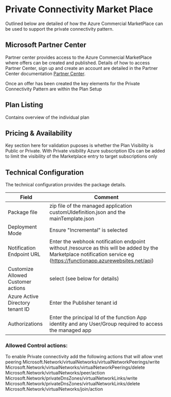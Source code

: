 # Private Connectivity Market Place

Outlined below are detailed of how the Azure Commercial MarketPlace can be used to support the private connectivity pattern.

## Microsoft Partner Center
Partner center provides access to the Azure Commercial MarketPlace where offers can be created and published.  Details of how to access Partner Center, sign up and create an account are detailed in the Partner Center documentation [Partner Center](https://docs.microsoft.com/en-us/partner-center/).

Once an offer has been created the key elements for the Private Connectivity Pattern are within the Plan Setup

## Plan Listing
Contains overview of the individual plan

## Pricing & Availability
Key section here for validation puposes is whether the Plan Visibility is Public or Private.  With Private visibility Azure subscription IDs can be added to limit the visibility of the Marketplace entry to target subscriptions only

## Technical Configuration
The technical configuration provides the package details. 


|Field |Comment  |
|---------|---------|
| Package file | zip file of the managed application customUIdefinition.json and the mainTemplate.json |
| Deployment Mode | Ensure "Incremental" is selected |
| Notification Endpoint URL | Enter the webhook notification endpoint without /resource as this will be added by the Marketplace notification service eg (https://functionapp.azurewebsites.net/api) |
| Customize Allowed Customer actions | select (see below for details) |
| Azure Active Directory tenant ID | Enter the Publisher tenant id |
| Authorizations | Enter the principal Id of the function App identity and any User/Group required to access the managed app |


### Allowed Control actions:
To enable Private connectivity add the following actions that will allow vnet peering 
Microsoft.Network/virtualNetworks/virtualNetworkPeerings/write
Microsoft.Network/virtualNetworks/virtualNetworkPeerings/delete
Microsoft.Network/virtualNetworks/peer/action
Microsoft.Network/privateDnsZones/virtualNetworkLinks/write
Microsoft.Network/privateDnsZones/virtualNetworkLinks/delete
Microsoft.Network/virtualNetworks/join/action
